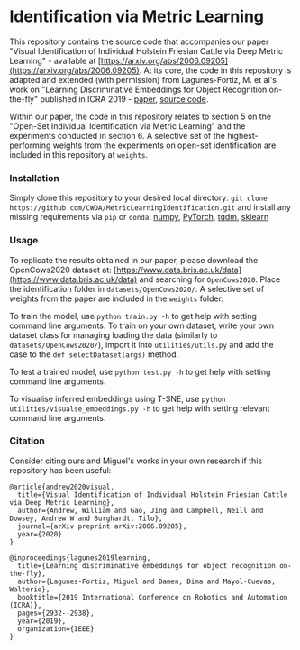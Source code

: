 # Identification via Metric Learning

This repository contains the source code that accompanies our paper "Visual Identification of Individual Holstein Friesian Cattle via Deep Metric Learning" - available at [https://arxiv.org/abs/2006.09205](https://arxiv.org/abs/2006.09205).
At its core, the code in this repository is adapted and extended (with permission) from Lagunes-Fortiz, M. et al's work on "Learning Discriminative Embeddings for Object Recognition on-the-fly" published in ICRA 2019 - [paper](https://ieeexplore.ieee.org/document/8793715), [source code](https://github.com/MikeLagunes/Supervised-Triplet-Network).

Within our paper, the code in this repository relates to section 5 on the "Open-Set Individual Identification via Metric Learning" and the experiments conducted in section 6.
A selective set of the highest-performing weights from the experiments on open-set identification are included in this repository at `weights`.

### Installation

Simply clone this repository to your desired local directory: `git clone https://github.com/CWOA/MetricLearningIdentification.git` and
install any missing requirements via `pip` or `conda`: [numpy](https://pypi.org/project/numpy/), [PyTorch](https://pytorch.org/), [tqdm](https://pypi.org/project/tqdm/), [sklearn](https://pypi.org/project/scikit-learn/)

### Usage

To replicate the results obtained in our paper, please download the OpenCows2020 dataset at: [https://www.data.bris.ac.uk/data](https://www.data.bris.ac.uk/data) and searching for `OpenCows2020`.
Place the identification folder in `datasets/OpenCows2020/`.
A selective set of weights from the paper are included in the `weights` folder.

To train the model, use `python train.py -h` to get help with setting command line arguments. To train on your own dataset, write your own dataset class for managing loading the data (similarly to `datasets/OpenCows2020/`), import it into `utilities/utils.py` and add the case to the `def selectDataset(args)` method.

To test a trained model, use `python test.py -h` to get help with setting command line arguments.

To visualise inferred embeddings using T-SNE, use `python utilities/visualse_embeddings.py -h` to get help with setting relevant command line arguments.

### Citation

Consider citing ours and Miguel's works in your own research if this repository has been useful:
```
@article{andrew2020visual,
  title={Visual Identification of Individual Holstein Friesian Cattle via Deep Metric Learning},
  author={Andrew, William and Gao, Jing and Campbell, Neill and Dowsey, Andrew W and Burghardt, Tilo},
  journal={arXiv preprint arXiv:2006.09205},
  year={2020}
}

@inproceedings{lagunes2019learning,
  title={Learning discriminative embeddings for object recognition on-the-fly},
  author={Lagunes-Fortiz, Miguel and Damen, Dima and Mayol-Cuevas, Walterio},
  booktitle={2019 International Conference on Robotics and Automation (ICRA)},
  pages={2932--2938},
  year={2019},
  organization={IEEE}
}
```
